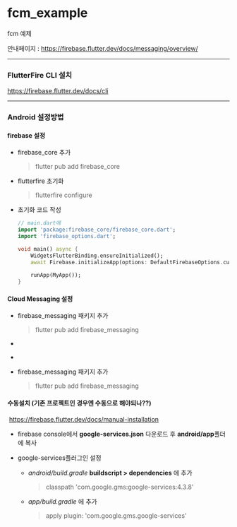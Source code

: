 # fcm_example

fcm 예제



안내페이지 : https://firebase.flutter.dev/docs/messaging/overview/



---

### FlutterFire CLI 설치

https://firebase.flutter.dev/docs/cli



---

### Android 설정방법

#### 	firebase 설정

- firebase_core 추가

  > flutter pub add firebase_core

- flutterfire 초기화

  > flutterfire configure

- 초기화 코드 작성

  ```dart
  // main.dart에
  import 'package:firebase_core/firebase_core.dart';
  import 'firebase_options.dart';
  
  void main() async {
      WidgetsFlutterBinding.ensureInitialized();
      await Firebase.initializeApp(options: DefaultFirebaseOptions.currentPlatform);
      
      runApp(MyApp());
  }
  ```



#### 	Cloud Messaging 설정

- firebase_messaging 패키지 추가

  > flutter pub add firebase_messaging

- 

- > 

- firebase_messaging 패키지 추가

  > flutter pub add firebase_messaging



#### 수동설치 (기존 프로젝트인 경우엔 수동으로 해야되나??)

​	https://firebase.flutter.dev/docs/manual-installation

- firebase console에서 **google-services.json** 다운로드 후 **android/app**폴더에 복사

- google-services플러그인 설정

  - *android/build.gradle*  **buildscript > dependencies** 에 추가

    > classpath 'com.google.gms:google-services:4.3.8'

  - *app/build.gradle* 에 추가

    > apply plugin: 'com.google.gms.google-services'

